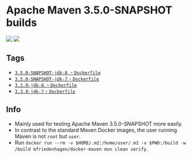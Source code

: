 # Apache Maven 3.5.0-SNAPSHOT builds

[![](https://images.microbadger.com/badges/image/mfriedenhagen/docker-maven.svg)](https://microbadger.com/images/mfriedenhagen/docker-maven "Get your own image badge on microbadger.com") [![](https://images.microbadger.com/badges/version/mfriedenhagen/docker-maven.svg)](http://microbadger.com/images/mfriedenhagen/docker-maven "Get your own version badge on microbadger.com")

## Tags

* [`3.5.0-SNAPSHOT-jdk-8`, - `Dockerfile`](https://github.com/mfriedenhagen/docker-maven/blob/master/3.5.0/Dockerfile)
* [`3.5.0-SNAPSHOT-jdk-7` - `Dockerfile`](https://github.com/mfriedenhagen/docker-maven/blob/jdk-7/3.5.0/Dockerfile)
* [`3.3.9-jdk-8`, - `Dockerfile`](https://github.com/mfriedenhagen/docker-maven/blob/master/3.3.9/Dockerfile)
* [`3.3.9-jdk-7` - `Dockerfile`](https://github.com/mfriedenhagen/docker-maven/blob/jdk-7/3.3.9/Dockerfile)

## Info
* Mainly used for testing Apache Maven 3.5.0-SNAPSHOT more easily.
* In contrast to the standard Maven Docker images, the user
  running Maven is not `root` but `user`.
* Run `docker run --rm -v $HOME/.m2:/home/user/.m2 -v $PWD:/build -w /build mfriedenhagen/docker-maven mvn clean verify`.